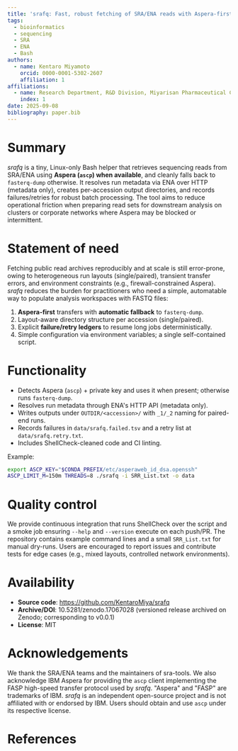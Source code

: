 ```yaml
---
title: 'srafq: Fast, robust fetching of SRA/ENA reads with Aspera-first fallback'
tags:
  - bioinformatics
  - sequencing
  - SRA
  - ENA
  - Bash
authors:
  - name: Kentaro Miyamoto
    orcid: 0000-0001-5302-2607
    affiliation: 1
affiliations:
  - name: Research Department, R&D Division, Miyarisan Pharmaceutical Co., Ltd., Saitama, Japan
    index: 1
date: 2025-09-08
bibliography: paper.bib
---
```


# Summary
*srafq* is a tiny, Linux-only Bash helper that retrieves sequencing reads from
SRA/ENA using **Aspera (`ascp`) when available**, and cleanly falls back to
`fasterq-dump` otherwise. It resolves run metadata via ENA over HTTP (metadata only),
creates per-accession output directories, and records failures/retries for robust
batch processing. The tool aims to reduce operational friction when preparing
read sets for downstream analysis on clusters or corporate networks where Aspera
may be blocked or intermittent.

# Statement of need
Fetching public read archives reproducibly and at scale is still error-prone,
owing to heterogeneous run layouts (single/paired), transient transfer errors,
and environment constraints (e.g., firewall-constrained Aspera). *srafq*
reduces the burden for practitioners who need a simple, automatable way to
populate analysis workspaces with FASTQ files:

1. **Aspera-first** transfers with **automatic fallback** to `fasterq-dump`.
2. Layout-aware directory structure per accession (single/paired).
3. Explicit **failure/retry ledgers** to resume long jobs deterministically.
4. Simple configuration via environment variables; a single self-contained script.

# Functionality
- Detects Aspera (`ascp`) + private key and uses it when present; otherwise runs `fasterq-dump`.
- Resolves run metadata through ENA's HTTP API (metadata only).
- Writes outputs under `OUTDIR/<accession>/` with `_1/_2` naming for paired-end runs.
- Records failures in `data/srafq.failed.tsv` and a retry list at `data/srafq.retry.txt`.
- Includes ShellCheck-cleaned code and CI linting.

Example:
```bash
export ASCP_KEY="$CONDA_PREFIX/etc/asperaweb_id_dsa.openssh"
ASCP_LIMIT_M=150m THREADS=8 ./srafq -i SRR_List.txt -o data
```

# Quality control
We provide continuous integration that runs ShellCheck over the script and a
smoke job ensuring `--help` and `--version` execute on each push/PR.
The repository contains example command lines and a small `SRR_List.txt` for
manual dry-runs. Users are encouraged to report issues and contribute tests
for edge cases (e.g., mixed layouts, controlled network environments).

# Availability
- **Source code**: https://github.com/KentaroMiya/srafq
- **Archive/DOI**: 10.5281/zenodo.17067028  (versioned release archived on Zenodo; corresponding to v0.0.1)
- **License**: MIT

# Acknowledgements
We thank the SRA/ENA teams and the maintainers of sra-tools.
We also acknowledge IBM Aspera for providing the `ascp` client implementing
the FASP high-speed transfer protocol used by *srafq*. "Aspera" and "FASP"
are trademarks of IBM. *srafq* is an independent open-source project and is
not affiliated with or endorsed by IBM. Users should obtain and use `ascp`
under its respective license.
# References
